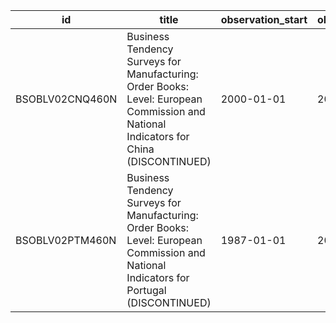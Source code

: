 | id              | title                                                                                                                                    | observation_start   | observation_end   |
|-----------------|------------------------------------------------------------------------------------------------------------------------------------------|---------------------|-------------------|
| BSOBLV02CNQ460N | Business Tendency Surveys for Manufacturing: Order Books: Level: European Commission and National Indicators for China (DISCONTINUED)    | 2000-01-01          | 2011-10-01        |
| BSOBLV02PTM460N | Business Tendency Surveys for Manufacturing: Order Books: Level: European Commission and National Indicators for Portugal (DISCONTINUED) | 1987-01-01          | 2011-12-01        |